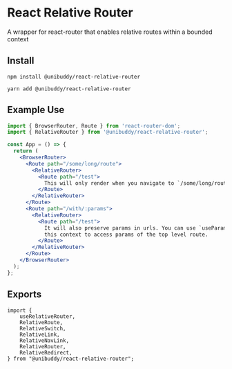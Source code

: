 # React Relative Router

A wrapper for react-router that enables relative routes within a bounded context

## Install

`npm install @unibuddy/react-relative-router`

`yarn add @unibuddy/react-relative-router`

## Example Use

```jsx
import { BrowserRouter, Route } from 'react-router-dom';
import { RelativeRouter } from '@unibuddy/react-relative-router';

const App = () => {
  return (
    <BrowserRouter>
      <Route path="/some/long/route">
        <RelativeRouter>
          <Route path="/test">
            This will only render when you navigate to `/some/long/route/test`
          </Route>
        </RelativeRouter>
      </Route>
      <Route path="/with/:params">
        <RelativeRouter>
          <Route path="/test">
            It will also preserve params in urls. You can use `useParams` within
            this context to access params of the top level route.
          </Route>
        </RelativeRouter>
      </Route>
    </BrowserRouter>
  );
};
```

## Exports

```
import {
    useRelativeRouter,
    RelativeRoute,
    RelativeSwitch,
    RelativeLink,
    RelativeNavLink,
    RelativeRouter,
    RelativeRedirect,
} from "@unibuddy/react-relative-router";
```
